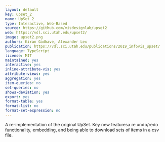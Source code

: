 ```yaml
---
layout: default
key: upset_2
name: UpSet 2
type: Interactive, Web-Based
source: https://github.com/visdesignlab/upset2
web: https://vdl.sci.utah.edu/upset2/
image: upset2.png
authors: Kiran Gadhave, Alexander Lex
publication: https://vdl.sci.utah.edu/publications/2019_infovis_upset/
language: TypeScript
license: MIT
maintained: yes
interactive: yes
inline-attribute-vis: yes
attribute-views: yes
aggregation: yes
item-queries: no
set-queries: no
shows-deviation: yes
export: yes
format-table: yes
format-list: no
format-set-expression: no
---
```


A re-implementation of the original UpSet. Key new featuresa re undo/redo functionality, embedding, and being able to download sets of items in a csv file.
